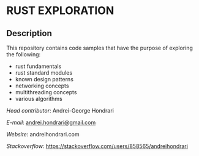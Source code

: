 # RUST EXPLORATION

## Description
This repository contains code samples that have the purpose of exploring the following:

* rust fundamentals
* rust standard modules
* known design patterns
* networking concepts
* multithreading concepts
* various algorithms

*Head contributor*: Andrei-George Hondrari

*E-mail*: andrei.hondrari@gmail.com

*Website*: andreihondrari.com

*Stackoverflow*: https://stackoverflow.com/users/858565/andreihondrari
